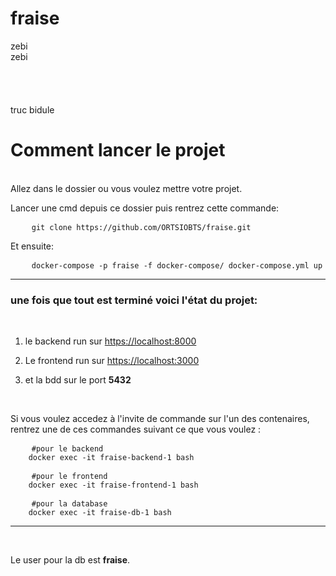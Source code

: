 # fraise


zebi<br> 
zebi<br>
<br><br><br><br>
truc bidule




# Comment lancer le projet

<br>
Allez dans le dossier ou vous voulez mettre votre projet.

<br>

Lancer une cmd depuis ce dossier puis rentrez cette commande:

<pre>
    <code>git clone https://github.com/ORTSIOBTS/fraise.git</code>
</pre>

Et ensuite:

<pre>
    <code>docker-compose -p fraise -f docker-compose/ docker-compose.yml up</code>
</pre>

***


### une fois que tout est terminé voici l'état du projet: ###
<br>

1. le backend run sur [https://localhost:8000](https://localhost:8000)

2. Le frontend run sur [https://localhost:3000](https://localhost:3000)

3. et la bdd sur le port **5432**

<br>

Si vous voulez accedez à l'invite de commande sur l'un des contenaires, rentrez une de ces commandes suivant ce que vous voulez :

<pre>
    <code>#pour le backend
    docker exec -it fraise-backend-1 bash</code>
</pre>

<pre>
    <code>#pour le frontend
    docker exec -it fraise-frontend-1 bash</code>
</pre>

<pre>
    <code>#pour la database
    docker exec -it fraise-db-1 bash</code>
</pre>

***
<br>

 Le user pour la db est **fraise**. 